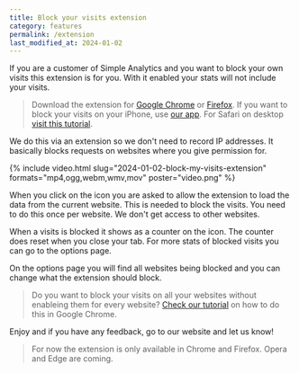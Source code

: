 ```yaml
---
title: Block your visits extension
category: features
permalink: /extension
last_modified_at: 2024-01-02
---
```


If you are a customer of Simple Analytics and you want to block your own visits this extension is for you. With it enabled your stats will not include your visits.

> Download the extension for [Google Chrome](https://chrome.google.com/webstore/detail/simple-analytics/ehkndchainpkdfpnancgobgfnfjnmmeh) or [Firefox](https://addons.mozilla.org/en-US/firefox/addon/simpleanalytics/). If you want to block your visits on your iPhone, use [our app](/ios-app). For Safari on desktop [visit this tutorial](/block-your-visits-on-safari).

We do this via an extension so we don't need to record IP addresses. It basically blocks requests on websites where you give permission for.

{%
  include video.html
  slug="2024-01-02-block-my-visits-extension"
  formats="mp4,ogg,webm,wmv,mov"
  poster="video.png"
%}

When you click on the icon you are asked to allow the extension to load the data from the current website. This is needed to block the visits. You need to do this once per website. We don't get access to other websites.

When a visits is blocked it shows as a counter on the icon. The counter does reset when you close your tab. For more stats of blocked visits you can go to the options page.

On the options page you will find all websites being blocked and you can change what the extension should block.

> Do you want to block your visits on all your websites without enableing them for every website? [Check our tutorial](/block-your-visits-on-all-websites) on how to do this in Google Chrome.

Enjoy and if you have any feedback, go to our website and let us know!

> For now the extension is only available in Chrome and Firefox. Opera and Edge are coming.
